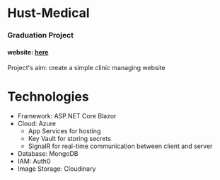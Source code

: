 # Hust-Medical
### Graduation Project
#### website: [here](hustmec.azurewebsites.net)
Project's aim: create a simple clinic managing website
# Technologies
- Framework: ASP.NET Core Blazor
- Cloud: Azure
  - App Services for hosting
  - Key Vault for storing secrets
  - SignalR for real-time communication between client and server
- Database: MongoDB
- IAM: Auth0
- Image Storage: Cloudinary
